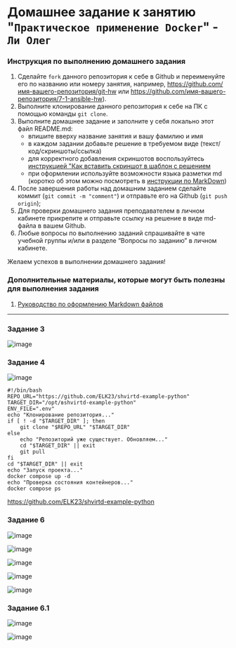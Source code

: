 # Домашнее задание к занятию "`Практическое применение Docker`" - `Ли Олег`


### Инструкция по выполнению домашнего задания

   1. Сделайте `fork` данного репозитория к себе в Github и переименуйте его по названию или номеру занятия, например, https://github.com/имя-вашего-репозитория/git-hw или  https://github.com/имя-вашего-репозитория/7-1-ansible-hw).
   2. Выполните клонирование данного репозитория к себе на ПК с помощью команды `git clone`.
   3. Выполните домашнее задание и заполните у себя локально этот файл README.md:
      - впишите вверху название занятия и вашу фамилию и имя
      - в каждом задании добавьте решение в требуемом виде (текст/код/скриншоты/ссылка)
      - для корректного добавления скриншотов воспользуйтесь [инструкцией "Как вставить скриншот в шаблон с решением](https://github.com/netology-code/sys-pattern-homework/blob/main/screen-instruction.md)
      - при оформлении используйте возможности языка разметки md (коротко об этом можно посмотреть в [инструкции  по MarkDown](https://github.com/netology-code/sys-pattern-homework/blob/main/md-instruction.md))
   4. После завершения работы над домашним заданием сделайте коммит (`git commit -m "comment"`) и отправьте его на Github (`git push origin`);
   5. Для проверки домашнего задания преподавателем в личном кабинете прикрепите и отправьте ссылку на решение в виде md-файла в вашем Github.
   6. Любые вопросы по выполнению заданий спрашивайте в чате учебной группы и/или в разделе “Вопросы по заданию” в личном кабинете.
   
Желаем успехов в выполнении домашнего задания!
   
### Дополнительные материалы, которые могут быть полезны для выполнения задания

1. [Руководство по оформлению Markdown файлов](https://gist.github.com/Jekins/2bf2d0638163f1294637#Code)

---

### Задание 3

![image](https://github.com/user-attachments/assets/f1c447c4-e69b-45a4-be9c-03a5bc78c4ac)




### Задание 4

![image](https://github.com/user-attachments/assets/803a0499-aa8e-4a42-bc53-59b01756122b)

```
#!/bin/bash
REPO_URL="https://github.com/ELK23/shvirtd-example-python"
TARGET_DIR="/opt/вshvirtd-example-python"
ENV_FILE=".env"
echo "Клонирование репозитория..."
if [ ! -d "$TARGET_DIR" ]; then
    git clone "$REPO_URL" "$TARGET_DIR"
else
    echo "Репозиторий уже существует. Обновляем..."
    cd "$TARGET_DIR" || exit
    git pull
fi
cd "$TARGET_DIR" || exit
echo "Запуск проекта..."
docker compose up -d
echo "Проверка состояния контейнеров..."
docker compose ps
```
https://github.com/ELK23/shvirtd-example-python

### Задание 6
![image](https://github.com/user-attachments/assets/1fcc37d9-3501-4dc3-98b5-c49a5902ebdb)

![image](https://github.com/user-attachments/assets/a671e191-9adf-4df4-bcb9-45038b54398a)

![image](https://github.com/user-attachments/assets/7e7c7370-cc5b-4df0-b337-035716340672)

![image](https://github.com/user-attachments/assets/7005cbd3-4677-4172-90f7-50694154109b)


![image](https://github.com/user-attachments/assets/128692f8-7366-4ded-bd72-9fede147358f)




### Задание 6.1
![image](https://github.com/user-attachments/assets/3bd4f243-91c8-460a-ae45-cef86e790d1b)

![image](https://github.com/user-attachments/assets/bd6e7a0e-21b1-48bf-ad3e-73e335909d3c)











